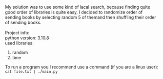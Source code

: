 My solution was to use some kind of lacal search, because finding quite good order of libraries is quite easy, I decided to randomize order of sending books by selecting random 5 of themand then shuffling their order of sending books.<br>
<br>
Project info:<br>
python version: 3.10.8<br>
used libraries:<br>
1. random<br>
2. time<br>

To run a program you I recommend use a command (if you are a linux user): <br>
`cat file.txt | ./main.py`


